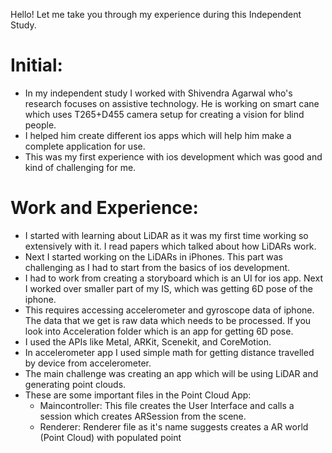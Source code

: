 Hello!
Let me take you through my experience during this Independent Study.

# Initial:
* In my independent study I worked with Shivendra Agarwal who's research focuses on assistive technology. He is working on
smart cane which uses T265+D455 camera setup for creating a vision for blind people.
* I helped him create different ios apps which will help him make a complete application for use.
* This was my first experience with ios development which was good and kind of challenging for me.

# Work and Experience:
* I started with learning about LiDAR as it was my first time working so extensively with it. I read papers which talked about 
how LiDARs work. 
* Next I started working on the LiDARs in iPhones. This part was challenging as I had to start from the basics of ios development.
* I had to work from creating a storyboard which is an UI for ios app. Next I worked over smaller part of my IS, which was getting 
6D pose of the iphone.
* This requires accessing accelerometer and gyroscope data of iphone. The data that we get is raw data which needs to be processed.
If you look into Acceleration folder which is an app for getting 6D pose.
* I used the APIs like Metal, ARKit, Scenekit, and CoreMotion.
* In accelerometer app I used simple math for getting distance travelled by device from accelerometer.
* The main challenge was creating an app which will be using LiDAR and generating point clouds.
* These are some important files in the Point Cloud App:
    * Maincontroller: This file creates the User Interface and calls a session which creates ARSession from the scene.
    * Renderer: Renderer file as it's name suggests creates a AR world (Point Cloud) with populated point 
